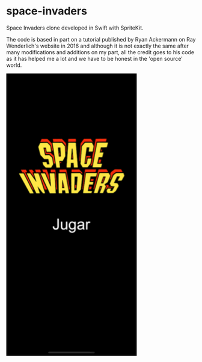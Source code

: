 # space-invaders

Space Invaders clone developed in Swift with SpriteKit.

The code is based in part on a tutorial published by Ryan Ackermann on Ray Wenderlich's website in 2016 and although it is not exactly the same after many modifications and additions on my part, all the credit goes to his code as it has helped me a lot and we have to be honest in the 'open source' world.

<p><img src="https://github.com/ArtCC/space-invaders/blob/main/screenshots/SpaceInvaders.gif" height="750"></p>
